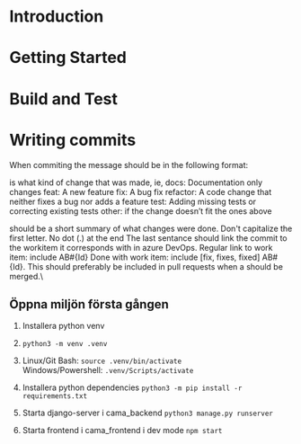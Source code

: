 # Introduction

# Getting Started

# Build and Test

# Writing commits
When commiting the message should be in the following format: <type> <summary>
<type> is what kind of change that was made, ie, 
   docs: Documentation only changes
   feat: A new feature
   fix: A bug fix
   refactor: A code change that neither fixes a bug nor adds a feature
   test: Adding missing tests or correcting existing tests
   other: if the change doesn’t fit the ones above
<summary> should be a short summary of what changes were done. Don't capitalize the first letter. No dot (.) at the end
<link> The last sentance should link the commit to the workitem it corresponds with in azure DevOps. 
   Regular link to work item: include AB#{Id}
   Done with work item: include [fix, fixes, fixed] AB#{Id}. This should preferably be included in pull requests when a should be merged.\




## Öppna miljön första gången

1. Installera python venv

2. `python3 -m venv .venv`

3. Linux/Git Bash: `source .venv/bin/activate`\
   Windows/Powershell: `.venv/Scripts/activate`

4. Installera python dependencies `python3 -m pip install -r requirements.txt`

5. Starta django-server i cama\_backend `python3 manage.py runserver`

6. Starta frontend i cama\_frontend i dev mode `npm start` 
